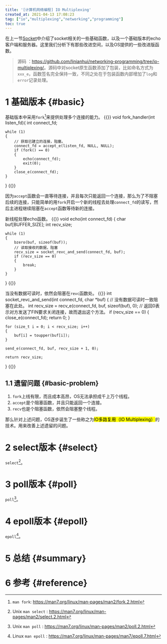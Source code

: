 ```yaml
---
title: '[计算机网络编程] IO Multiplexing'
created_at: 2021-04-13 17:08:23
tag: ["io","multiplexing","networking","programming"]
toc: true
---
```


在上一节[Socket](../socket/)中介绍了socket相关的一些基础函数，以及一个基础版本的echo客户端和服务器。这里我们分析下有那些改进空间，以及OS提供的一些改进版函数。
> 源码 ：<https://github.com/linianhui/networking-programming/tree/io-multiplexing/>。源码中对socket原生函数添加了包装，比如命名方式为`xxx_e`，函数签名完全保持一致，不同之处在于包装函数内部增加了`log`和`error`记录处理。

# 1 基础版本 {#basic}

基础版本中采用`fork`[^fork]来提供处理多个连接的能力。
{{<code-snippet lang="c" href="https://github.com/linianhui/networking-programming/blob/io-multiplexing/src/socket-server.c#L20-L34">}}
void fork_handler(int listen_fd){
    int connect_fd;

    while (1)
    {
        // 获取已建立的连接，阻塞。
        connect_fd = accept_e(listen_fd, NULL, NULL);
        if (fork() == 0)
        {
            echo(connect_fd);
            exit(0);
        }
        close_e(connect_fd);
    }
}
{{</code-snippet>}}

因为`accept`函数会一直等待连接，并且每次只能返回一个连接，那么为了不阻塞后续的连接，只能简单的用`fork`开启一个新的线程去处理`connect_fd`的读写，然后主进程继续阻塞在`accept`函数等待新的连接。

新线程处理echo函数。
{{<code-snippet lang="c" href="https://github.com/linianhui/networking-programming/blob/io-multiplexing/src/socket-server.c#L3-L18">}}
void echo(int connect_fd)
{
    char buf[BUFFER_SIZE];
    int recv_size;

    while (1)
    {
        bzero(buf, sizeof(buf));
        // 读取接收的数据，阻塞
        recv_size = socket_revc_and_send(connect_fd, buf);
        if (recv_size == 0)
        {
            break;
        }
    }
}
{{</code-snippet>}}

当没有数据可读时，依然会阻塞在`revc`函数处。
{{<code-snippet lang="c" href="https://github.com/linianhui/networking-programming/blob/io-multiplexing/src/cnp.c#L287-L304">}}
int socket_revc_and_send(int connect_fd, char *buf)
{
    // 没有数据可读时一致阻塞在此处。
    int recv_size = recv_e(connect_fd, buf, sizeof(buf), 0);
    // 返回0表示对方发送了FIN要求关闭连接，故而退出这个方法。
    if (recv_size == 0)
    {
        close_e(connect_fd);
        return 0;
    }

    for (size_t i = 0; i < recv_size; i++)
    {
        buf[i] = toupper(buf[i]);
    }

    send_e(connect_fd, buf, recv_size + 1, 0);

    return recv_size;
}
{{</code-snippet>}}

## 1.1 遗留问题 {#basic-problem}

1. `fork`上线有限，而且成本高昂，OS无法承担成千上万个线程。
2. `accept`是个阻塞函数，并且只能返回一个连接。
3. `recv`也是个阻塞函数，依然会阻塞整个线程。

那么针对上述问题，OS逐步诞生了一些称之为<mark>IO多路复用（IO Multiplexing）</mark>的技术。用来改善上述遗留的问题。

# 2 select版本 {#select}

`select`[^select]。

# 3 poll版本 {#poll}

`poll`[^poll]。

# 4 epoll版本 {#epoll}

`epoll`[^epoll]。

# 5 总结 {#summary}

# 6 参考 {#reference}

[^c10k]: 英文原文: <http://www.kegel.com/c10k.html> 解读系列: <http://www.52im.net/thread-566-1-1.html>
[^select]: Unix `man select` : <https://man7.org/linux/man-pages/man2/select.2.html>
[^poll]: Unix `man poll` : <https://man7.org/linux/man-pages/man2/poll.2.html>
[^epoll]: Linux `man epoll` : <https://man7.org/linux/man-pages/man7/epoll.7.html>
[^kqueue]: BSD `man kqueue` : <https://www.freebsd.org/cgi/man.cgi?query=kqueue&sektion=2>
[^iocp]: IOCP : <https://docs.microsoft.com/en-us/windows/win32/fileio/i-o-completion-ports>
[^fork]: `man fork`: <https://man7.org/linux/man-pages/man2/fork.2.html>